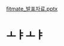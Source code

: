 [fitmate_발표자료.pptx](https://github.com/user-attachments/files/20750128/fitmate_.pptx)

# ㅗㅑㅗㅑ

